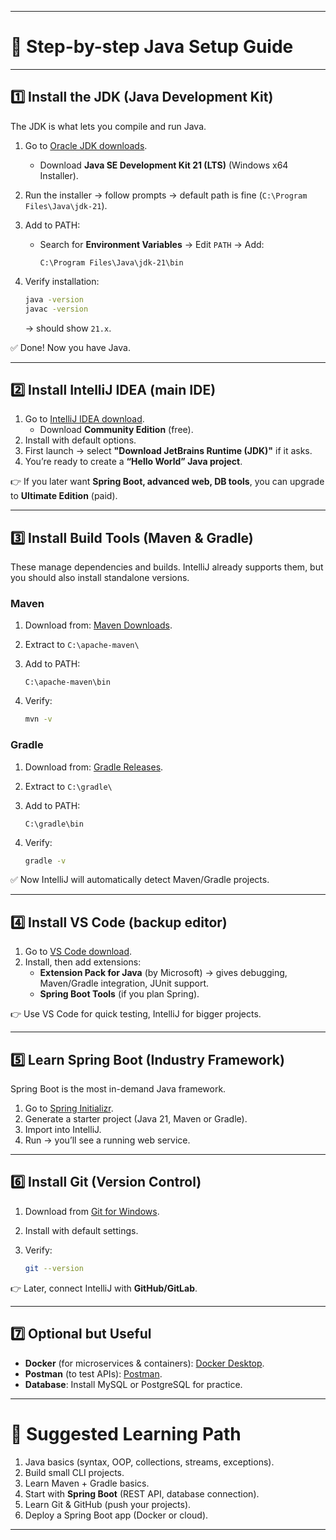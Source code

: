 
---

# 🚀 Step-by-step Java Setup Guide

---

## 1️⃣ Install the JDK (Java Development Kit)

The JDK is what lets you compile and run Java.

1. Go to [Oracle JDK downloads](https://www.oracle.com/java/technologies/downloads/).
    - Download **Java SE Development Kit 21 (LTS)** (Windows x64 Installer).
2. Run the installer → follow prompts → default path is fine (`C:\Program Files\Java\jdk-21`).
3. Add to PATH:
    - Search for **Environment Variables** → Edit `PATH` → Add:
        
        ```
        C:\Program Files\Java\jdk-21\bin
        
        ```
        
4. Verify installation:
    
    ```bash
    java -version
    javac -version
    
    ```
    
    → should show `21.x`.
    

✅ Done! Now you have Java.

---

## 2️⃣ Install IntelliJ IDEA (main IDE)

1. Go to [IntelliJ IDEA download](https://www.jetbrains.com/idea/download/).
    - Download **Community Edition** (free).
2. Install with default options.
3. First launch → select **"Download JetBrains Runtime (JDK)"** if it asks.
4. You’re ready to create a **“Hello World” Java project**.

👉 If you later want **Spring Boot, advanced web, DB tools**, you can upgrade to **Ultimate Edition** (paid).

---

## 3️⃣ Install Build Tools (Maven & Gradle)

These manage dependencies and builds. IntelliJ already supports them, but you should also install standalone versions.

### Maven

1. Download from: [Maven Downloads](https://maven.apache.org/download.cgi).
2. Extract to `C:\apache-maven\`
3. Add to PATH:
    
    ```
    C:\apache-maven\bin
    
    ```
    
4. Verify:
    
    ```bash
    mvn -v
    
    ```
    

### Gradle

1. Download from: [Gradle Releases](https://gradle.org/releases/).
2. Extract to `C:\gradle\`
3. Add to PATH:
    
    ```
    C:\gradle\bin
    
    ```
    
4. Verify:
    
    ```bash
    gradle -v
    
    ```
    

✅ Now IntelliJ will automatically detect Maven/Gradle projects.

---

## 4️⃣ Install VS Code (backup editor)

1. Go to [VS Code download](https://code.visualstudio.com/).
2. Install, then add extensions:
    - **Extension Pack for Java** (by Microsoft) → gives debugging, Maven/Gradle integration, JUnit support.
    - **Spring Boot Tools** (if you plan Spring).

👉 Use VS Code for quick testing, IntelliJ for bigger projects.

---

## 5️⃣ Learn Spring Boot (Industry Framework)

Spring Boot is the most in-demand Java framework.

1. Go to [Spring Initializr](https://start.spring.io/).
2. Generate a starter project (Java 21, Maven or Gradle).
3. Import into IntelliJ.
4. Run → you’ll see a running web service.

---

## 6️⃣ Install Git (Version Control)

1. Download from [Git for Windows](https://git-scm.com/download/win).
2. Install with default settings.
3. Verify:
    
    ```bash
    git --version
    
    ```
    

👉 Later, connect IntelliJ with **GitHub/GitLab**.

---

## 7️⃣ Optional but Useful

- **Docker** (for microservices & containers): [Docker Desktop](https://www.docker.com/products/docker-desktop/).
- **Postman** (to test APIs): [Postman](https://www.postman.com/).
- **Database**: Install MySQL or PostgreSQL for practice.

---

# 🎯 Suggested Learning Path

1. Java basics (syntax, OOP, collections, streams, exceptions).
2. Build small CLI projects.
3. Learn Maven + Gradle basics.
4. Start with **Spring Boot** (REST API, database connection).
5. Learn Git & GitHub (push your projects).
6. Deploy a Spring Boot app (Docker or cloud).

---